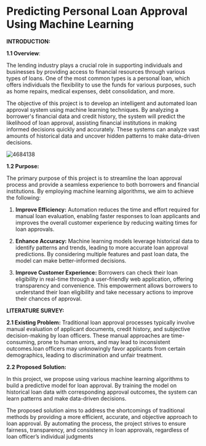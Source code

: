 # Predicting Personal Loan Approval Using Machine Learning

**INTRODUCTION:**

**1.1 Overview**:

The lending industry plays a crucial role in supporting individuals and businesses by providing access to financial resources through various types of loans. One of the most common types is a personal loan, which offers individuals the flexibility to use the funds for various purposes, such as home repairs, medical expenses, debt consolidation, and more.

The objective of this project is to develop an intelligent and automated loan approval system using machine learning techniques. By analyzing a borrower's financial data and credit history, the system will predict the likelihood of loan approval, assisting financial institutions in making informed decisions quickly and accurately. These systems can analyze vast amounts of historical data and uncover hidden patterns to make data-driven decisions.

![4684138](https://github.com/Prediction-of-Loan-Approval-ML/Loan-Approval/assets/80556383/25cd75b2-bd60-46de-891d-ac1dd71029c1)

**1.2 Purpose:**

The primary purpose of this project is to streamline the loan approval process and provide a seamless experience to both borrowers and financial institutions. By employing machine learning algorithms, we aim to achieve the following:

1.	**Improve Efficiency:** Automation reduces the time and effort required for manual loan evaluation, enabling faster responses to loan applicants and improves the overall customer experience by reducing waiting times for loan approvals.

2.	**Enhance Accuracy:** Machine learning models leverage historical data to identify patterns and trends, leading to more accurate loan approval predictions. By considering multiple features and past loan data, the model can make better-informed decisions.

3.	**Improve Customer Experience:** Borrowers can check their loan eligibility in real-time through a user-friendly web application, offering transparency and convenience. This empowerment allows borrowers to understand their loan eligibility and take necessary actions to improve their chances of approval.

**LITERATURE SURVEY:**

**2.1 Existing Problem:**
Traditional loan approval processes typically involve manual evaluation of applicant documents, credit history, and subjective decision-making by loan officers. These manual approaches are time-consuming, prone to human errors, and may lead to inconsistent outcomes.loan officers may unknowingly favor applicants from certain demographics, leading to discrimination and unfair treatment.

**2.2 Proposed Solution:**

In this project, we propose using various machine learning algorithms to build a predictive model for loan approval. By training the model on historical loan data with corresponding approval outcomes, the system can learn patterns and make data-driven decisions. 

The proposed solution aims to address the shortcomings of traditional methods by providing a more efficient, accurate, and objective approach to loan approval. By automating the process, the project strives to ensure fairness, transparency, and consistency in loan approvals, regardless of loan officer’s individual judgments



